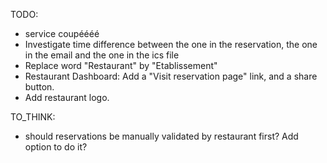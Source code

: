TODO:

- service coupéééé
- Investigate time difference between the one in the reservation, the one in the email and the one in the ics file
- Replace word "Restaurant" by "Etablissement"
- Restaurant Dashboard: Add a "Visit reservation page" link, and a share button.
- Add restaurant logo.

TO_THINK:

- should reservations be manually validated by restaurant first? Add option to do it?
